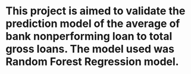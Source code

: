 # This project is aimed to validate the prediction model of the average of bank nonperforming loan to total gross loans. The model used was Random Forest Regression model. 
